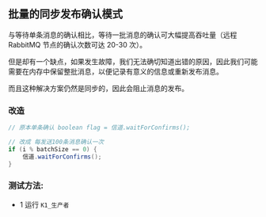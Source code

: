## 批量的同步发布确认模式

与等待单条消息的确认相比，等待一批消息的确认可大幅提高吞吐量（远程 RabbitMQ 节点的确认次数可达 20-30 次）。

但是却有一个缺点，如果发生故障，我们无法确切知道出错的原因，因此我们可能需要在内存中保留整批消息，以便记录有意义的信息或重新发布消息。

而且这种解决方案仍然是同步的，因此会阻止消息的发布。

### 改造

```java
// 原本单条确认 boolean flag = 信道.waitForConfirms();

// 改成 每发送100条消息确认一次
if (i % batchSize == 0) {
    信道.waitForConfirms();
}
```

### 测试方法:

* 1 运行 `K1_生产者`
